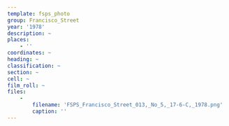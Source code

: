 ```yaml
---
template: fsps_photo
group: Francisco_Street
year: '1978'
description: ~
places:
    - ''
coordinates: ~
heading: ~
classification: ~
section: ~
cell: ~
film_roll: ~
files:
    -
        filename: 'FSPS_Francisco_Street_013,_No_5,_17-6-C,_1978.png'
        caption: ''
---
```

